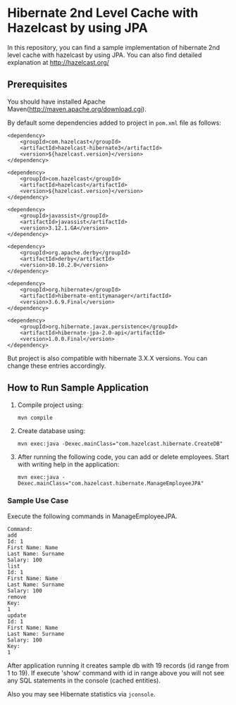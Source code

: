 # Hibernate 2nd Level Cache with Hazelcast by using JPA

In this repository, you can find a sample implementation of hibernate 2nd level cache with hazelcast by using JPA. You can also find detailed explanation at http://hazelcast.org/ 

## Prerequisites

You should have installed Apache Maven(http://maven.apache.org/download.cgi).

By default some dependencies added to project in `pom.xml` file as follows:

```
<dependency>
    <groupId>com.hazelcast</groupId>
    <artifactId>hazelcast-hibernate3</artifactId>
    <version>${hazelcast.version}</version>
</dependency>

<dependency>
    <groupId>com.hazelcast</groupId>
    <artifactId>hazelcast</artifactId>
    <version>${hazelcast.version}</version>
</dependency>

<dependency>
    <groupId>javassist</groupId>
    <artifactId>javassist</artifactId>
    <version>3.12.1.GA</version>
</dependency>

<dependency>
    <groupId>org.apache.derby</groupId>
    <artifactId>derby</artifactId>
    <version>10.10.2.0</version>
</dependency>

<dependency>
    <groupId>org.hibernate</groupId>
    <artifactId>hibernate-entitymanager</artifactId>
    <version>3.6.9.Final</version>
</dependency>

<dependency>
    <groupId>org.hibernate.javax.persistence</groupId>
    <artifactId>hibernate-jpa-2.0-api</artifactId>
    <version>1.0.0.Final</version>
</dependency>
```

But project is also compatible with hibernate 3.X.X versions. You can change these entries accordingly.

## How to Run Sample Application

1) Compile project using:

    ```
    mvn compile
    ```
    
2) Create database using:

    ```
    mvn exec:java -Dexec.mainClass="com.hazelcast.hibernate.CreateDB"
    ```

3) After running the following code, you can add or delete employees. Start with writing help in the application:

    ```
    mvn exec:java -Dexec.mainClass="com.hazelcast.hibernate.ManageEmployeeJPA"
    ```
    
### Sample Use Case

Execute the following commands in ManageEmployeeJPA.

```
Command:
add
Id: 1
First Name: Name
Last Name: Surname
Salary: 100
list
Id: 1 
First Name: Name 
Last Name: Surname 
Salary: 100
remove
Key:
1
update
Id: 1
First Name: Name
Last Name: Surname
Salary: 100
Key:
1
```

After application running it creates sample db with 19 records (id range from 1 to 19).
If execute 'show' command with id in range above you will not see any SQL statements in the console (cached entities).

Also you may see Hibernate statistics via `jconsole`.


